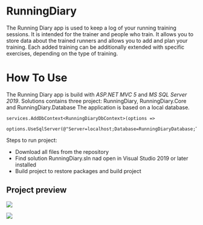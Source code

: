 # RunningDiary

The Running Diary app is used to keep a log of your running training sessions. It is intended for the trainer and people who train. It allows you to store data about the trained runners and allows you to add and plan your training. Each added training can be additionally extended with specific exercises, depending on the type of training.

How To Use
==========

The Running Diary app is build with *ASP.NET MVC 5* and *MS SQL Server 2019*. Solutions contains three project: RunningDiary, RunningDiary.Core and RunningDiary.Database
The application is based on a local database. 
```
services.AddDbContext<RunningDiaryDbContext>(options =>
                options.UseSqlServer(@"Server=localhost;Database=RunningDiaryDatabase;Trusted_Connection=True;MultipleActiveResultSets=true"));
```

Steps to run project:

- Download all files from the repository
- Find solution RunningDiary.sln nad open in Visual Studio 2019 or later installed
- Build project to restore packages and build project

## Project preview

![](./images/university1.png)

![](./images/university2.png)
